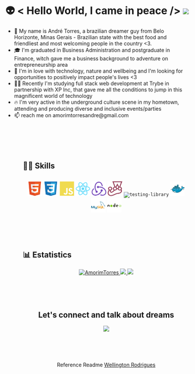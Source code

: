 <h1>👽 < Hello World, I came in peace /> <img src = "https://raw.githubusercontent.com/MartinHeinz/MartinHeinz/master/wave.gif" width ="40px"></h1>

<ul>
  <li>🐺 My name is André Torres, a brazilian dreamer guy from Belo Horizonte, Minas Gerais - Brazilian state with the best food and friendliest and most welcoming people in the country <3. </li>
  <li>🎓 I'm graduated in Business Administration and postgraduate in Finance, witch gave me a business background to adventure on entrepreneurship area </li>
  <li>🍄 I'm in love with technology, nature and wellbeing and I'm looking for opportunities to positively impact people's lives <3</li>
  <li>👨‍🚀 Recently I'm studying full stack web development at Trybe in partnership with XP Inc, that gave me all the conditions to jump in this magnificent world of technology</li>
  <li>🔥 I'm very active in the underground culture scene in my hometown, attending and producing diverse and inclusive events/parties</li>
  <li>📫 reach me on amorimtorresandre@gmail.com</li>
<ul>
<br><br><br>
<br>
  <h2>🧙‍♂️ Skills</h2>
  <div align="center" style="margin-top: 30px" style="display: inline_block">
  <code><img title="HTML5" alt="HTML" height="40" width="40" src="https://raw.githubusercontent.com/devicons/devicon/master/icons/html5/html5-original.svg"></code>
  <code><img title="CSS3" alt="CSS" height="40" width="40" src="https://raw.githubusercontent.com/devicons/devicon/master/icons/css3/css3-original.svg"></code>
  <code><img title="JavaScript" alt="JavaScript" height="40" width="40" src="https://raw.githubusercontent.com/devicons/devicon/master/icons/javascript/javascript-plain.svg"></code>
  <code><img title="React" alt="React" height="40" width="40" src="https://raw.githubusercontent.com/devicons/devicon/master/icons/react/react-original.svg"></code>
  <code><img title="Redux" alt="redux" height="40" width="40" src="https://raw.githubusercontent.com/devicons/devicon/master/icons/redux/redux-original.svg"></code>
  <code><img title="Jest" alt="Jest" height="40" width="40" src="https://raw.githubusercontent.com/devicons/devicon/master/icons/jest/jest-plain.svg"></code>
  <code><img src="https://testing-library.com/img/logo-large.png" alt="testing-library" width="40" height="40"/></code>
   <code><img alt="Docker" height="40" width="40" src="https://raw.githubusercontent.com/devicons/devicon/master/icons/docker/docker-original.svg"></code>
  <code><img src="https://raw.githubusercontent.com/devicons/devicon/master/icons/mysql/mysql-original-wordmark.svg" alt="mysql" width="40" height="40"/></code>
  <code><img src="https://raw.githubusercontent.com/devicons/devicon/master/icons/nodejs/nodejs-original-wordmark.svg" alt="nodejs" width="40" height="40"/></code>
</div>
<br><br><br>
<br>
  <h2>📊 Estatistics</h2>
<p align=center>
  <div align=center>
    <a href="https://github.com/AmorimTorres" title="AmorimTorres profile">
      <img width=396 src="https://github-readme-streak-stats.herokuapp.com/?user=AmorimTorres&theme=react&border=61dafb&hide_border=true" alt="AmorimTorres" />
    </a>
    <a href="https://github.com/AmorimTorres" title="AmorimTorres profile">
      <img width=396 src="https://github-readme-stats.vercel.app/api?username=AmorimTorres&show_icons=true&theme=react&border_color=61dafb&hide_border=true" />
    </a>
    <a href="https://github.com/AmorimTorres" title="AmorimTorres profile">
      <img width=396 src="https://github-readme-stats.vercel.app/api/top-langs/?username=AmorimTorres&hide=c%23,powershell,Mathematica,Ruby,Objective-C,Objective-C%2b%2b,Cuda&title_color=61dafb&text_color=ffffff&icon_color=61dafb&bg_color=20232a&langs_count=8&layout=compact&border_color=61dafb&hide_border=true" />
    </a>
  <br>
  <br>
  </div>
</p>
<br><br>
  <div align="center">
  <h2> Let's connect and talk about dreams </h2>
  </div>
  <div align="center">
  <a href="https://www.linkedin.com/in/andreamorimtorres/" target="_blank"><img src="https://img.shields.io/badge/-LinkedIn-%230077B5?style=for-the-badge&logo=linkedin&logoColor=white" target="_blank"></a> 
<br>
<br>
</div>
</p>
<br>
<br>
<div align="center">
  <p>
    Reference Readme <a href="https://github.com/SrTonn">Wellington Rodrigues</a>
  </p>
<br>
</div>
<br><br><br>

